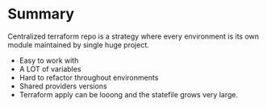 # Summary

Centralized terraform repo is a strategy where every environment is its own module maintained by single huge project.

* Easy to work with
* A LOT of variables
* Hard to refactor throughout environments
* Shared providers versions
* Terraform apply can be looong and the statefile grows very large.